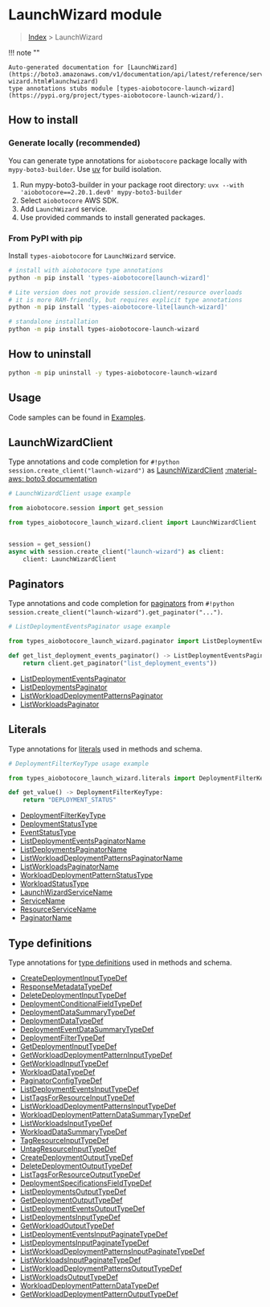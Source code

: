 # LaunchWizard module

> [Index](../README.md) > LaunchWizard


!!! note ""

    Auto-generated documentation for [LaunchWizard](https://boto3.amazonaws.com/v1/documentation/api/latest/reference/services/launch-wizard.html#launchwizard)
    type annotations stubs module [types-aiobotocore-launch-wizard](https://pypi.org/project/types-aiobotocore-launch-wizard/).

## How to install

### Generate locally (recommended)

You can generate type annotations for `aiobotocore` package locally with `mypy-boto3-builder`.
Use [uv](https://docs.astral.sh/uv/getting-started/installation/) for build isolation.

1. Run mypy-boto3-builder in your package root directory: `uvx --with 'aiobotocore==2.20.1.dev0' mypy-boto3-builder`
1. Select `aiobotocore` AWS SDK.
1. Add `LaunchWizard` service.
1. Use provided commands to install generated packages.



### From PyPI with pip

Install `types-aiobotocore` for `LaunchWizard` service.

```bash
# install with aiobotocore type annotations
python -m pip install 'types-aiobotocore[launch-wizard]'

# Lite version does not provide session.client/resource overloads
# it is more RAM-friendly, but requires explicit type annotations
python -m pip install 'types-aiobotocore-lite[launch-wizard]'

# standalone installation
python -m pip install types-aiobotocore-launch-wizard
```



## How to uninstall

```bash
python -m pip uninstall -y types-aiobotocore-launch-wizard
```

## Usage

Code samples can be found in [Examples](./usage.md).

## LaunchWizardClient

Type annotations and code completion for  `#!python session.create_client("launch-wizard")` as [LaunchWizardClient](./client.md)
[:material-aws: boto3 documentation](https://boto3.amazonaws.com/v1/documentation/api/latest/reference/services/launch-wizard.html#LaunchWizard.Client)

```python
# LaunchWizardClient usage example

from aiobotocore.session import get_session

from types_aiobotocore_launch_wizard.client import LaunchWizardClient


session = get_session()
async with session.create_client("launch-wizard") as client:
    client: LaunchWizardClient
```


## Paginators

Type annotations and code completion for
[paginators](./paginators.md)
from `#!python session.create_client("launch-wizard").get_paginator("...")`.

```python
# ListDeploymentEventsPaginator usage example

from types_aiobotocore_launch_wizard.paginator import ListDeploymentEventsPaginator

def get_list_deployment_events_paginator() -> ListDeploymentEventsPaginator:
    return client.get_paginator("list_deployment_events"))
```

- [ListDeploymentEventsPaginator](./paginators.md#listdeploymenteventspaginator)
- [ListDeploymentsPaginator](./paginators.md#listdeploymentspaginator)
- [ListWorkloadDeploymentPatternsPaginator](./paginators.md#listworkloaddeploymentpatternspaginator)
- [ListWorkloadsPaginator](./paginators.md#listworkloadspaginator)








## Literals

Type annotations for [literals](./literals.md) used in methods and schema.

```python
# DeploymentFilterKeyType usage example

from types_aiobotocore_launch_wizard.literals import DeploymentFilterKeyType

def get_value() -> DeploymentFilterKeyType:
    return "DEPLOYMENT_STATUS"
```

- [DeploymentFilterKeyType](./literals.md#deploymentfilterkeytype)
- [DeploymentStatusType](./literals.md#deploymentstatustype)
- [EventStatusType](./literals.md#eventstatustype)
- [ListDeploymentEventsPaginatorName](./literals.md#listdeploymenteventspaginatorname)
- [ListDeploymentsPaginatorName](./literals.md#listdeploymentspaginatorname)
- [ListWorkloadDeploymentPatternsPaginatorName](./literals.md#listworkloaddeploymentpatternspaginatorname)
- [ListWorkloadsPaginatorName](./literals.md#listworkloadspaginatorname)
- [WorkloadDeploymentPatternStatusType](./literals.md#workloaddeploymentpatternstatustype)
- [WorkloadStatusType](./literals.md#workloadstatustype)
- [LaunchWizardServiceName](./literals.md#launchwizardservicename)
- [ServiceName](./literals.md#servicename)
- [ResourceServiceName](./literals.md#resourceservicename)
- [PaginatorName](./literals.md#paginatorname)




## Type definitions

Type annotations for [type definitions](./type_defs.md) used in methods and schema.

- [CreateDeploymentInputTypeDef](./type_defs.md#createdeploymentinputtypedef)
- [ResponseMetadataTypeDef](./type_defs.md#responsemetadatatypedef)
- [DeleteDeploymentInputTypeDef](./type_defs.md#deletedeploymentinputtypedef)
- [DeploymentConditionalFieldTypeDef](./type_defs.md#deploymentconditionalfieldtypedef)
- [DeploymentDataSummaryTypeDef](./type_defs.md#deploymentdatasummarytypedef)
- [DeploymentDataTypeDef](./type_defs.md#deploymentdatatypedef)
- [DeploymentEventDataSummaryTypeDef](./type_defs.md#deploymenteventdatasummarytypedef)
- [DeploymentFilterTypeDef](./type_defs.md#deploymentfiltertypedef)
- [GetDeploymentInputTypeDef](./type_defs.md#getdeploymentinputtypedef)
- [GetWorkloadDeploymentPatternInputTypeDef](./type_defs.md#getworkloaddeploymentpatterninputtypedef)
- [GetWorkloadInputTypeDef](./type_defs.md#getworkloadinputtypedef)
- [WorkloadDataTypeDef](./type_defs.md#workloaddatatypedef)
- [PaginatorConfigTypeDef](./type_defs.md#paginatorconfigtypedef)
- [ListDeploymentEventsInputTypeDef](./type_defs.md#listdeploymenteventsinputtypedef)
- [ListTagsForResourceInputTypeDef](./type_defs.md#listtagsforresourceinputtypedef)
- [ListWorkloadDeploymentPatternsInputTypeDef](./type_defs.md#listworkloaddeploymentpatternsinputtypedef)
- [WorkloadDeploymentPatternDataSummaryTypeDef](./type_defs.md#workloaddeploymentpatterndatasummarytypedef)
- [ListWorkloadsInputTypeDef](./type_defs.md#listworkloadsinputtypedef)
- [WorkloadDataSummaryTypeDef](./type_defs.md#workloaddatasummarytypedef)
- [TagResourceInputTypeDef](./type_defs.md#tagresourceinputtypedef)
- [UntagResourceInputTypeDef](./type_defs.md#untagresourceinputtypedef)
- [CreateDeploymentOutputTypeDef](./type_defs.md#createdeploymentoutputtypedef)
- [DeleteDeploymentOutputTypeDef](./type_defs.md#deletedeploymentoutputtypedef)
- [ListTagsForResourceOutputTypeDef](./type_defs.md#listtagsforresourceoutputtypedef)
- [DeploymentSpecificationsFieldTypeDef](./type_defs.md#deploymentspecificationsfieldtypedef)
- [ListDeploymentsOutputTypeDef](./type_defs.md#listdeploymentsoutputtypedef)
- [GetDeploymentOutputTypeDef](./type_defs.md#getdeploymentoutputtypedef)
- [ListDeploymentEventsOutputTypeDef](./type_defs.md#listdeploymenteventsoutputtypedef)
- [ListDeploymentsInputTypeDef](./type_defs.md#listdeploymentsinputtypedef)
- [GetWorkloadOutputTypeDef](./type_defs.md#getworkloadoutputtypedef)
- [ListDeploymentEventsInputPaginateTypeDef](./type_defs.md#listdeploymenteventsinputpaginatetypedef)
- [ListDeploymentsInputPaginateTypeDef](./type_defs.md#listdeploymentsinputpaginatetypedef)
- [ListWorkloadDeploymentPatternsInputPaginateTypeDef](./type_defs.md#listworkloaddeploymentpatternsinputpaginatetypedef)
- [ListWorkloadsInputPaginateTypeDef](./type_defs.md#listworkloadsinputpaginatetypedef)
- [ListWorkloadDeploymentPatternsOutputTypeDef](./type_defs.md#listworkloaddeploymentpatternsoutputtypedef)
- [ListWorkloadsOutputTypeDef](./type_defs.md#listworkloadsoutputtypedef)
- [WorkloadDeploymentPatternDataTypeDef](./type_defs.md#workloaddeploymentpatterndatatypedef)
- [GetWorkloadDeploymentPatternOutputTypeDef](./type_defs.md#getworkloaddeploymentpatternoutputtypedef)

